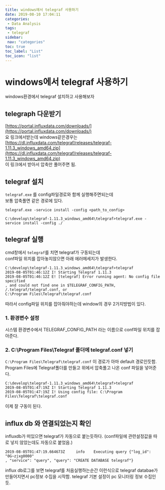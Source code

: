 ```yaml
---
title: windows에서 telegraf 사용하기
date: 2019-08-10 17:04:11
categories: 
 - Data Analysis
tags: 
 - telegraf
sidebar:
 nav: "categories"
toc: true
toc_label: "List"
toc_icon: "list"
---
```


# windows에서 telegraf 사용하기
windows환경에서 telegraf 설치하고 사용해보자

## telegraph 다운받기
[https://portal.influxdata.com/downloads/](https://portal.influxdata.com/downloads/)  
요 링크에서받는데 windows같은경우는  
[https://dl.influxdata.com/telegraf/releases/telegraf-1.11.3_windows_amd64.zip](https://dl.influxdata.com/telegraf/releases/telegraf-1.11.3_windows_amd64.zip)  
이 링크에서 받아서 압축만 풀어주면 됨.

## telegraf 설치

`telegraf.exe` 를 config파일경로와 함께 실행해주면되는데  
보통 압축풀면 같은 경로에 있다. 

```
telegraf.exe -service install -config <path_to_config>
```

```
C:\develop\telegraf-1.11.3_windows_amd64\telegraf>telegraf.exe -service install -config ./
```

## telegraf 실행
cmd창에서 `telegraf`를 치면 telegraf가 구동되는데  
conf파일 위치를 잡아놓지않으면 아래 에러메세지가 발생한다.
```
C:\develop\telegraf-1.11.3_windows_amd64\telegraf>telegraf
2019-08-05T01:46:12Z I! Starting Telegraf 1.11.3
2019-08-05T01:46:12Z E! [telegraf] Error running agent: No config file specified
, and could not find one in $TELEGRAF_CONFIG_PATH, /.telegraf/telegraf.conf, or
C:\Program Files\Telegraf\telegraf.conf
```

따라서 config파일 위치를 잡아줘야하는데
window의 경우 2가지방법이 있다.

### 1. 환경변수 설정
시스템 환경변수에서 
TELEGRAF_CONFIG_PATH 라는 이름으로 conf파일 위치를 잡아준다.

### 2. C:\Program Files\Telegraf 폴더에 telegraf.conf 넣기
`C:\Program Files\Telegraf\telegraf.conf` 이 경로가 아마 default 경로인듯함.
Program Files에 Telegraf폴더를 만들고 위에서 압축풀고 나온 conf 파일을 넣어준다. 

```
C:\develop\telegraf-1.11.3_windows_amd64\telegraf>telegraf
2019-08-05T01:47:19Z I! Starting Telegraf 1.11.3
2019-08-05T01:47:19Z I! Using config file: C:\Program Files\Telegraf\telegraf.conf
```
이제 잘 구동이 된다. 

## influx db 와 연결되었는지 확인
influxdb가 떠있으면 telegraf가 자동으로 붙는듯하다. 
(conf파일에 관련설정값을 따로 넣지 않았는데도 자동으로 붙었음.)
```
2019-08-05T01:47:19.664673Z     info    Executing query {"log_id": "0G~zjxg0000"
, "service": "query", "query": "CREATE DATABASE telegraf"}
```
influx db로그를 보면 telegraf를 처음실행하는순간 이런식으로 telegraf databae가 만들어지면서
pc정보 수집을 시작함.
telegraf 기본 설정이 pc 모니터링 정보 수집인듯.

